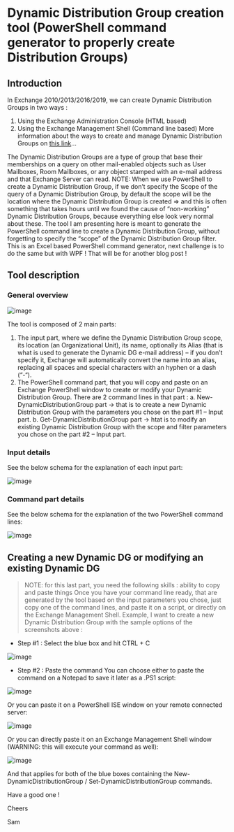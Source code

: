 # Dynamic Distribution Group creation tool (PowerShell command generator to properly create Distribution Groups)

##	Introduction

In Exchange 2010/2013/2016/2019, we can create Dynamic Distribution Groups in two ways :
1.	Using the Exchange Administration Console (HTML based)
2.	Using the Exchange Management Shell (Command line based)
More information about the ways to create and manage Dynamic Distribution Groups on [this link](https://docs.microsoft.com/en-us/exchange/recipients-in-exchange-online/manage-dynamic-distribution-groups/manage-dynamic-distribution-groups?redirectedfrom=MSDN)…

The Dynamic Distribution Groups are a type of group that base their memberships on a query on other mail-enabled objects such as User Mailboxes, Room Mailboxes, or any object stamped with an e-mail address and that Exchange Server can read.
NOTE: When we use PowerShell to create a Dynamic Distribution Group, if we don’t specify the Scope of the query of a Dynamic Distribution Group, by default the scope will be the location where the Dynamic Distribution Group is created => and this is often something that takes hours until we found the cause of “non-working” Dynamic Distribution Groups, because everything else look very normal about these.
The tool I am presenting here is meant to generate the PowerShell command line to create a Dynamic Distribution Group, without forgetting to specify the “scope” of the Dynamic Distribution Group filter.
This is an Excel based PowerShell command generator, next challenge is to do the same but with WPF ! That will be for another blog post !

##	Tool description

###	General overview

![image](https://user-images.githubusercontent.com/33433229/136268741-6edd4837-71ec-4f52-a96b-82c6619c0964.png)

The tool is composed of 2 main parts:
1.	The input part, where we define the Dynamic Distribution Group scope, its location (an Organizational Unit), its name, optionally its Alias (that is what is used to generate the Dynamic DG e-mail address) – if you don’t specify it, Exchange will automatically convert the name into an alias, replacing all spaces and special characters with an hyphen or a dash (“-“).
2.	The PowerShell command part, that you will copy and paste on an Exchange PowerShell window to create or modify your Dynamic Distribution Group. There are 2 command lines in that part :
a.	New-DynamicDistributionGroup part -> that is to create a new Dynamic Distribution Group with the parameters you chose on the part #1 – Input part.
b.	Get-DynamicDistributionGroup part -> htat is to modify an existing Dynamic Distribution Group with the scope and filter parameters you chose on the part #2 – Input part.

###	Input details

See the below schema for the explanation of each input part:

![image](https://user-images.githubusercontent.com/33433229/136268782-9c19db11-d87f-4ead-8422-4e8c9dd715da.png)

###	Command part details

See the below schema for the explanation of the two PowerShell command lines:

![image](https://user-images.githubusercontent.com/33433229/136268808-db622fc0-72af-4eaf-ac4f-35d425429617.png)

## Creating a new Dynamic DG or modifying an existing Dynamic DG
>NOTE: for this last part, you need the following skills : ability to copy and paste things
Once you have your command line ready, that are generated by the tool based on the input parameters you chose, just copy one of the command lines, and paste it on a script, or directly on the Exchange Management Shell.
Example, I want to create a new Dynamic Distribution Group with the sample options of the screenshots above :

-	Step #1 : Select the blue box and hit CTRL + C
 
![image](https://user-images.githubusercontent.com/33433229/136268830-44fd56ad-2ae8-454b-a8db-e16c32239717.png)

-	Step #2 : Paste the command
You can choose either to paste the command on a Notepad to save it later as a .PS1 script:

![image](https://user-images.githubusercontent.com/33433229/136268852-960321a1-77e1-4117-b2d8-9b81f55fc4f1.png)

Or you can paste it on a PowerShell ISE window on your remote connected server:

![image](https://user-images.githubusercontent.com/33433229/136268876-2223274a-f5f4-422e-9bb7-b4c24d1c8b18.png)

Or you can directly paste it on an Exchange Management Shell window (WARNING: this will execute your command as well):
 
![image](https://user-images.githubusercontent.com/33433229/136282682-63dad00a-ec01-4d31-a59d-8ee01c42d0df.png)

And that applies for both of the blue boxes containing the New-DynamicDistributionGroup / Set-DynamicDistributionGroup commands.

Have a good one !

Cheers

Sam
